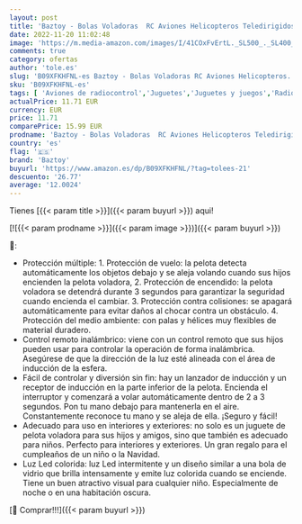 ```yaml
---
layout: post
title: 'Baztoy - Bolas Voladoras  RC Aviones Helicopteros Teledirigidos con Luces LED Mini Dron Juguetes Niños Niñas 4 5 6 7 8 9 10 11 12 Años Regalos Cumpleaños Navidad Pascua Juegos Jardín Interior Exterior'
date: 2022-11-20 11:02:48
image: 'https://m.media-amazon.com/images/I/41COxFvErtL._SL500_._SL400_.jpg'
comments: true
category: ofertas
author: 'tole.es'
slug: 'B09XFKHFNL-es Baztoy - Bolas Voladoras RC Aviones Helicopteros...'
sku: 'B09XFKHFNL-es'
tags: [ 'Aviones de radiocontrol','Juguetes','Juguetes y juegos','Radiocontrol','Vehículos controlados por aplicación y control remoto','baztoy','navidad','🇪🇸', ]
actualPrice: 11.71 EUR
currency: EUR
price: 11.71
comparePrice: 15.99 EUR
prodname: 'Baztoy - Bolas Voladoras  RC Aviones Helicopteros Teledirigidos con Luces LED Mini Dron Juguetes Niños Niñas 4 5 6 7 8 9 10 11 12 Años Regalos Cumpleaños Navidad Pascua Juegos Jardín Interior Exterior'
country: 'es'
flag: '🇪🇸'
brand: 'Baztoy'
buyurl: 'https://www.amazon.es/dp/B09XFKHFNL/?tag=tolees-21'
descuento: '26.77'
average: '12.0024'
---
```


Tienes [{{< param title >}}]({{< param buyurl >}}) aqui!

[![{{< param prodname >}}]({{< param image >}})]({{< param buyurl >}})

🔎:

- Protección múltiple: 1. Protección de vuelo: la pelota detecta automáticamente los objetos debajo y se aleja volando cuando sus hijos encienden la pelota voladora, 2. Protección de encendido: la pelota voladora se detendrá durante 3 segundos para garantizar la seguridad cuando encienda el cambiar. 3. Protección contra colisiones: se apagará automáticamente para evitar daños al chocar contra un obstáculo. 4. Protección del medio ambiente: con palas y hélices muy flexibles de material duradero.
- Control remoto inalámbrico: viene con un control remoto que sus hijos pueden usar para controlar la operación de forma inalámbrica. Asegúrese de que la dirección de la luz esté alineada con el área de inducción de la esfera.
- Fácil de controlar y diversión sin fin: hay un lanzador de inducción y un receptor de inducción en la parte inferior de la pelota. Encienda el interruptor y comenzará a volar automáticamente dentro de 2 a 3 segundos. Pon tu mano debajo para mantenerla en el aire. Constantemente reconoce tu mano y se aleja de ella. ¡Seguro y fácil!
- Adecuado para uso en interiores y exteriores: no solo es un juguete de pelota voladora para sus hijos y amigos, sino que también es adecuado para niños. Perfecto para interiores y exteriores. Un gran regalo para el cumpleaños de un niño o la Navidad.
- Luz Led colorida: luz Led intermitente y un diseño similar a una bola de vidrio que brilla intensamente y emite luz colorida cuando se enciende. Tiene un buen atractivo visual para cualquier niño. Especialmente de noche o en una habitación oscura.

[🛒 Comprar!!!]({{< param buyurl >}})
